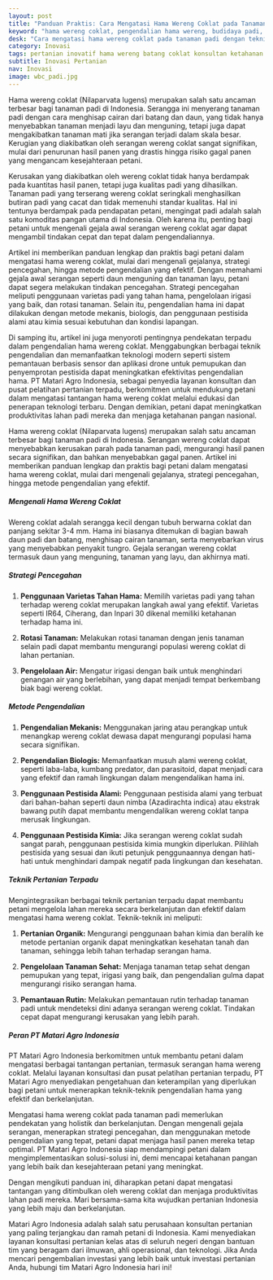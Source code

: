 ```yaml
---
layout: post
title: "Panduan Praktis: Cara Mengatasi Hama Wereng Coklat pada Tanaman Padi"
keyword: "hama wereng coklat, pengendalian hama wereng, budidaya padi, pestisida alami, teknik pertanian, cara mengatasi wereng, konsultan pertanian, pelatihan pertanian terpadu, PT Matari Agro Indonesia"
desk: "Cara mengatasi hama wereng coklat pada tanaman padi dengan teknik efektif dan ramah lingkungan untuk menjaga hasil panen tetap optimal"
category: Inovasi
tags: pertanian inovatif hama wereng batang coklat konsultan ketahanan pangan
subtitle: Inovasi Pertanian
nav: Inovasi
image: wbc_padi.jpg
---
```


Hama wereng coklat (Nilaparvata lugens) merupakan salah satu ancaman terbesar bagi tanaman padi di Indonesia. Serangga ini menyerang tanaman padi dengan cara menghisap cairan dari batang dan daun, yang tidak hanya menyebabkan tanaman menjadi layu dan menguning, tetapi juga dapat mengakibatkan tanaman mati jika serangan terjadi dalam skala besar. Kerugian yang diakibatkan oleh serangan wereng coklat sangat signifikan, mulai dari penurunan hasil panen yang drastis hingga risiko gagal panen yang mengancam kesejahteraan petani.

Kerusakan yang diakibatkan oleh wereng coklat tidak hanya berdampak pada kuantitas hasil panen, tetapi juga kualitas padi yang dihasilkan. Tanaman padi yang terserang wereng coklat seringkali menghasilkan butiran padi yang cacat dan tidak memenuhi standar kualitas. Hal ini tentunya berdampak pada pendapatan petani, mengingat padi adalah salah satu komoditas pangan utama di Indonesia. Oleh karena itu, penting bagi petani untuk mengenali gejala awal serangan wereng coklat agar dapat mengambil tindakan cepat dan tepat dalam pengendaliannya.

Artikel ini memberikan panduan lengkap dan praktis bagi petani dalam mengatasi hama wereng coklat, mulai dari mengenali gejalanya, strategi pencegahan, hingga metode pengendalian yang efektif. Dengan memahami gejala awal serangan seperti daun menguning dan tanaman layu, petani dapat segera melakukan tindakan pencegahan. Strategi pencegahan meliputi penggunaan varietas padi yang tahan hama, pengelolaan irigasi yang baik, dan rotasi tanaman. Selain itu, pengendalian hama ini dapat dilakukan dengan metode mekanis, biologis, dan penggunaan pestisida alami atau kimia sesuai kebutuhan dan kondisi lapangan.

Di samping itu, artikel ini juga menyoroti pentingnya pendekatan terpadu dalam pengendalian hama wereng coklat. Menggabungkan berbagai teknik pengendalian dan memanfaatkan teknologi modern seperti sistem pemantauan berbasis sensor dan aplikasi drone untuk pemupukan dan penyemprotan pestisida dapat meningkatkan efektivitas pengendalian hama. PT Matari Agro Indonesia, sebagai penyedia layanan konsultan dan pusat pelatihan pertanian terpadu, berkomitmen untuk mendukung petani dalam mengatasi tantangan hama wereng coklat melalui edukasi dan penerapan teknologi terbaru. Dengan demikian, petani dapat meningkatkan produktivitas lahan padi mereka dan menjaga ketahanan pangan nasional.

Hama wereng coklat (Nilaparvata lugens) merupakan salah satu ancaman terbesar bagi tanaman padi di Indonesia. Serangan wereng coklat dapat menyebabkan kerusakan parah pada tanaman padi, mengurangi hasil panen secara signifikan, dan bahkan menyebabkan gagal panen. Artikel ini memberikan panduan lengkap dan praktis bagi petani dalam mengatasi hama wereng coklat, mulai dari mengenali gejalanya, strategi pencegahan, hingga metode pengendalian yang efektif.

##### Mengenali Hama Wereng Coklat

Wereng coklat adalah serangga kecil dengan tubuh berwarna coklat dan panjang sekitar 3-4 mm. Hama ini biasanya ditemukan di bagian bawah daun padi dan batang, menghisap cairan tanaman, serta menyebarkan virus yang menyebabkan penyakit tungro. Gejala serangan wereng coklat termasuk daun yang menguning, tanaman yang layu, dan akhirnya mati.

##### Strategi Pencegahan

1. **Penggunaan Varietas Tahan Hama:**
   Memilih varietas padi yang tahan terhadap wereng coklat merupakan langkah awal yang efektif. Varietas seperti IR64, Ciherang, dan Inpari 30 dikenal memiliki ketahanan terhadap hama ini.

2. **Rotasi Tanaman:**
   Melakukan rotasi tanaman dengan jenis tanaman selain padi dapat membantu mengurangi populasi wereng coklat di lahan pertanian.

3. **Pengelolaan Air:**
   Mengatur irigasi dengan baik untuk menghindari genangan air yang berlebihan, yang dapat menjadi tempat berkembang biak bagi wereng coklat.

##### Metode Pengendalian

1. **Pengendalian Mekanis:**
   Menggunakan jaring atau perangkap untuk menangkap wereng coklat dewasa dapat mengurangi populasi hama secara signifikan.

2. **Pengendalian Biologis:**
   Memanfaatkan musuh alami wereng coklat, seperti laba-laba, kumbang predator, dan parasitoid, dapat menjadi cara yang efektif dan ramah lingkungan dalam mengendalikan hama ini.

3. **Penggunaan Pestisida Alami:**
   Penggunaan pestisida alami yang terbuat dari bahan-bahan seperti daun nimba (Azadirachta indica) atau ekstrak bawang putih dapat membantu mengendalikan wereng coklat tanpa merusak lingkungan.

4. **Penggunaan Pestisida Kimia:**
   Jika serangan wereng coklat sudah sangat parah, penggunaan pestisida kimia mungkin diperlukan. Pilihlah pestisida yang sesuai dan ikuti petunjuk penggunaannya dengan hati-hati untuk menghindari dampak negatif pada lingkungan dan kesehatan.

##### Teknik Pertanian Terpadu

Mengintegrasikan berbagai teknik pertanian terpadu dapat membantu petani mengelola lahan mereka secara berkelanjutan dan efektif dalam mengatasi hama wereng coklat. Teknik-teknik ini meliputi:

1. **Pertanian Organik:**
   Mengurangi penggunaan bahan kimia dan beralih ke metode pertanian organik dapat meningkatkan kesehatan tanah dan tanaman, sehingga lebih tahan terhadap serangan hama.

2. **Pengelolaan Tanaman Sehat:**
   Menjaga tanaman tetap sehat dengan pemupukan yang tepat, irigasi yang baik, dan pengendalian gulma dapat mengurangi risiko serangan hama.

3. **Pemantauan Rutin:**
   Melakukan pemantauan rutin terhadap tanaman padi untuk mendeteksi dini adanya serangan wereng coklat. Tindakan cepat dapat mengurangi kerusakan yang lebih parah.

##### Peran PT Matari Agro Indonesia

PT Matari Agro Indonesia berkomitmen untuk membantu petani dalam mengatasi berbagai tantangan pertanian, termasuk serangan hama wereng coklat. Melalui layanan konsultasi dan pusat pelatihan pertanian terpadu, PT Matari Agro menyediakan pengetahuan dan keterampilan yang diperlukan bagi petani untuk menerapkan teknik-teknik pengendalian hama yang efektif dan berkelanjutan.

Mengatasi hama wereng coklat pada tanaman padi memerlukan pendekatan yang holistik dan berkelanjutan. Dengan mengenali gejala serangan, menerapkan strategi pencegahan, dan menggunakan metode pengendalian yang tepat, petani dapat menjaga hasil panen mereka tetap optimal. PT Matari Agro Indonesia siap mendampingi petani dalam mengimplementasikan solusi-solusi ini, demi mencapai ketahanan pangan yang lebih baik dan kesejahteraan petani yang meningkat.

Dengan mengikuti panduan ini, diharapkan petani dapat mengatasi tantangan yang ditimbulkan oleh wereng coklat dan menjaga produktivitas lahan padi mereka. Mari bersama-sama kita wujudkan pertanian Indonesia yang lebih maju dan berkelanjutan.

Matari Agro Indonesia adalah salah satu perusahaan konsultan pertanian yang paling terjangkau dan ramah petani di Indonesia. Kami menyediakan layanan konsultasi pertanian kelas atas di seluruh negeri dengan bantuan tim yang beragam dari ilmuwan, ahli operasional, dan teknologi. Jika Anda mencari pengembalian investasi yang lebih baik untuk investasi pertanian Anda, hubungi tim Matari Agro Indonesia hari ini!

